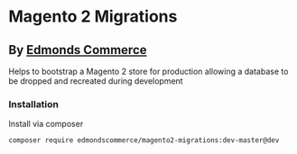 # Magento 2 Migrations
## By [Edmonds Commerce](https://www.edmondscommerce.co.uk)

Helps to bootstrap a Magento 2 store for production allowing a database to be dropped and recreated during development

### Installation

Install via composer

    composer require edmondscommerce/magento2-migrations:dev-master@dev
